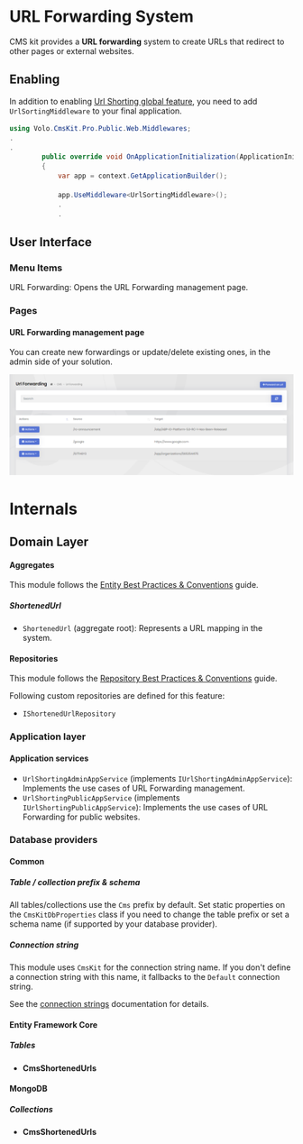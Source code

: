# URL Forwarding System

CMS kit provides a **URL forwarding** system to create URLs that redirect to other pages or external websites.

## Enabling

In addition to enabling [Url Shorting global feature](index.md), you need to add `UrlSortingMiddleware` to your final application.

```csharp
using Volo.CmsKit.Pro.Public.Web.Middlewares;
.
.
        public override void OnApplicationInitialization(ApplicationInitializationContext context)
        {
            var app = context.GetApplicationBuilder();

            app.UseMiddleware<UrlSortingMiddleware>();
            .
            .
```

## User Interface

### Menu Items

URL Forwarding: Opens the URL Forwarding management page.

### Pages

#### URL Forwarding management page

You can create new forwardings or update/delete existing ones, in the admin side of your solution.

![url-forwarding-page](../../images/url-forwarding-page.png)

# Internals

## Domain Layer

#### Aggregates

This module follows the [Entity Best Practices & Conventions](https://docs.abp.io/en/abp/latest/Best-Practices/Entities) guide.

##### **ShortenedUrl**

- `ShortenedUrl` (aggregate root): Represents a URL mapping in the system.

#### Repositories

This module follows the [Repository Best Practices & Conventions](https://docs.abp.io/en/abp/latest/Best-Practices/Repositories) guide.

Following custom repositories are defined for this feature:

- `IShortenedUrlRepository`

### Application layer

#### Application services

- `UrlShortingAdminAppService` (implements `IUrlShortingAdminAppService`): Implements the use cases of URL Forwarding management.
- `UrlShortingPublicAppService` (implements `IUrlShortingPublicAppService`): Implements the use cases of URL Forwarding for public websites.

### Database providers

#### Common

##### Table / collection prefix & schema

All tables/collections use the `Cms` prefix by default. Set static properties on the `CmsKitDbProperties` class if you need to change the table prefix or set a schema name (if supported by your database provider).

##### Connection string

This module uses `CmsKit` for the connection string name. If you don't define a connection string with this name, it fallbacks to the `Default` connection string.

See the [connection strings](https://docs.abp.io/en/abp/latest/Connection-Strings) documentation for details.

#### Entity Framework Core

##### Tables

- **CmsShortenedUrls**

#### MongoDB

##### Collections

- **CmsShortenedUrls**
